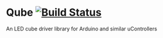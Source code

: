 Qube [![Build Status](https://travis-ci.org/rlogiacco/Qube.svg?branch=master)](https://travis-ci.org/rlogiacco/Qube)
====

An LED cube driver library for Arduino and similar uControllers

<!-- toc -->



<!-- tocstop -->

